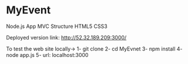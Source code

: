 # MyEvent
Node.js App
MVC Structure
HTML5 CSS3 


Deployed version link: http://52.32.189.209:3000/

To test the web site locally->
1- git clone
2- cd MyEvnet
3- npm install
4- node app.js
5- url:  localhost:3000
